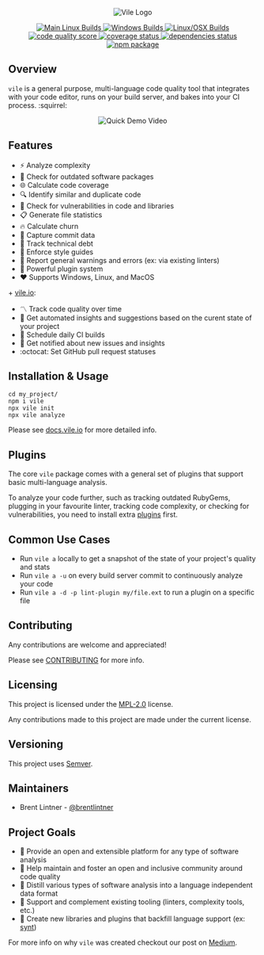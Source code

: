 <p align="center">
<img style="background: none" src="https://user-images.githubusercontent.com/93340/29194760-20c18b1e-7df9-11e7-94aa-47c0302b1b6b.png" alt="Vile Logo">
</p>

<p align="center">
  <a href="https://circleci.com/gh/forthright/vile">
    <img src="https://circleci.com/gh/forthright/vile.svg?style=shield&circle-token=76807e9cc864afc2d2af7db4c744a0eae8b9fc00" alt="Main Linux Builds">
  </a>
  <a href="https://ci.appveyor.com/project/brentlintner/vile/branch/master">
    <img src="https://ci.appveyor.com/api/projects/status/3qu5ih8n3iufpait/branch/master?svg=true" alt="Windows Builds">
  </a>
  <a href="https://travis-ci.org/forthright/vile">
    <img src="https://travis-ci.org/forthright/vile.svg?branch=master" alt="Linux/OSX Builds">
  </a>
  <a href="https://vile.io/~brentlintner/vile">
    <img src="https://vile.io/api/v0/projects/vile/badges/score?token=USryyHar5xQs7cBjNUdZ" alt="code quality score">
  </a>
  <a href="https://vile.io/~brentlintner/vile">
    <img src="https://vile.io/api/v0/projects/vile/badges/coverage?token=USryyHar5xQs7cBjNUdZ" alt="coverage status">
  </a>
  <a href="https://vile.io/~brentlintner/vile">
    <img src="https://vile.io/api/v0/projects/vile/badges/dependency?token=USryyHar5xQs7cBjNUdZ" alt="dependencies status">
  </a>
  <a href="https://www.npmjs.com/package/vile">
    <img src="https://badge.fury.io/js/vile.svg" alt="npm package">
  </a>
</p>

## Overview

`vile` is a general purpose, multi-language code quality tool
that integrates with your code editor, runs on your build server,
and bakes into your CI process. :squirrel:

<p align="center">
  <img src="https://user-images.githubusercontent.com/93340/30000171-0f440bac-9030-11e7-8544-1469d53479cf.gif" alt="Quick Demo Video">
</p>

## Features

* :zap: Analyze complexity
* :truck: Check for outdated software packages
* :globe_with_meridians: Calculate code coverage
* :mag: Identify similar and duplicate code
* :closed_lock_with_key: Check for vulnerabilities in code and libraries
* :clipboard: Generate file statistics
* :fire: Calculate churn
* :movie_camera: Capture commit data
* :wrench: Track technical debt
* :notebook_with_decorative_cover: Enforce style guides
* :loudspeaker: Report general warnings and errors (ex: via existing linters)
* :electric_plug: Powerful plugin system
* :hearts: Supports Windows, Linux, and MacOS

+&nbsp;[vile.io](https://vile.io):

* :part_alternation_mark: Track code quality over time
* :muscle: Get automated insights and suggestions based on the curent state of your project
* :shower: Schedule daily CI builds
* :email: Get notified about new issues and insights
* :octocat: Set GitHub pull request statuses

## Installation & Usage

    cd my_project/
    npm i vile
    npx vile init
    npx vile analyze

Please see [docs.vile.io](https://docs.vile.io) for more detailed info.

## Plugins

The core `vile` package comes with a general set of plugins that support basic multi-language analysis.

To analyze your code further, such as tracking outdated RubyGems, plugging in
your favourite linter, tracking code complexity, or checking for vulnerabilities,
you need to install extra [plugins](https://vile.io/plugins) first.

## Common Use Cases

* Run `vile a` locally to get a snapshot of the state of your project's quality and stats
* Run `vile a -u` on every build server commit to continuously analyze your code
* Run `vile a -d -p lint-plugin my/file.ext` to run a plugin on a specific file

## Contributing

Any contributions are welcome and appreciated!

Please see [CONTRIBUTING](CONTRIBUTING.md) for more info.

## Licensing

This project is licensed under the [MPL-2.0](LICENSE) license.

Any contributions made to this project are made under the current license.

## Versioning

This project uses [Semver](http://semver.org).

## Maintainers

- Brent Lintner - [@brentlintner](http://github.com/brentlintner)

## Project Goals

* :rainbow: Provide an open and extensible platform for any type of software analysis
* :seedling: Help maintain and foster an open and inclusive community around code quality
* :vhs: Distill various types of software analysis into a language independent
data format
* :tada: Support and complement existing tooling (linters, complexity tools, etc.)
* :nut_and_bolt: Create new libraries and plugins that backfill language support (ex: [synt](https://github.com/brentlintner/synt))

For more info on why `vile` was created checkout our post on [Medium](https://medium.com/forthright/building-better-habits-for-the-greater-good-6a10de5c679a).
